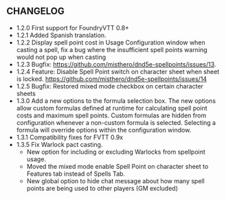 ## CHANGELOG

- 1.2.0 First support for FoundryVTT 0.8+
- 1.2.1 Added Spanish translation.
- 1.2.2 Display spell point cost in Usage Configuration window when casting a spell, fix a bug where the insufficient spell points warning would not pop up when casting
- 1.2.3 Bugfix: https://github.com/misthero/dnd5e-spellpoints/issues/13.
- 1.2.4 Feature: Disable Spell Point switch on character sheet when sheet is locked. https://github.com/misthero/dnd5e-spellpoints/issues/14
- 1.2.5 Bugfix: Restored mixed mode checkbox on certain character sheets
- 1.3.0 Add a new options to the formula selection box. The new options allow custom formulas defined at runtime for calculating spell point costs and maximum spell points. Custom formulas are hidden from configuration whenever a non-custom formula is selected. Selecting a formula will override options within the configuration window.
- 1.3.1 Compatibility fixes for FVTT 0.9x
- 1.3.5 Fix Warlock pact casting. 
  - New option for including or excluding Warlocks from spellpoint usage. 
  - Moved the mixed mode enable Spell Point on character sheet to Features tab instead of Spells Tab.
  - New global option to hide chat message about how many spell points are being used to other players (GM excluded)
